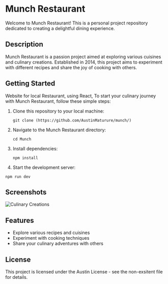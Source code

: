 # Munch Restaurant

Welcome to Munch Restaurant! This is a personal project repository dedicated to creating a delightful dining experience.

## Description

Munch Restaurant is a passion project aimed at exploring various cuisines and culinary creations. Established in 2014, this project aims to experiment with different recipes and share the joy of cooking with others.

## Getting Started

Website for local Restaurant, using React, To start your culinary journey with Munch Restaurant, follow these simple steps:

1. Clone this repository to your local machine:

   ``` git clone (https://github.com/AustinMaturure/munch/) ```

2. Navigate to the Munch Restaurant directory:

   ``` cd Munch ```

3. Install dependencies:

   ``` npm install ```

4. Start the development server:

  ``` npm run dev ```

## Screenshots

![Culinary Creations](/assets/munch.jpg)

## Features

- Explore various recipes and cuisines
- Experiment with cooking techniques
- Share your culinary adventures with others


## License

This project is licensed under the Austin License - see the non-exsitent file for details.
